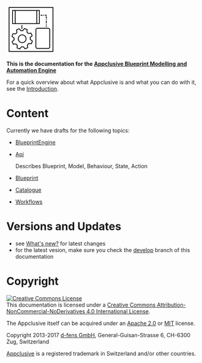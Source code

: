![](./media/logo-128-128.png)

**This is the documentation for the [Appclusive Blueprint Modelling and Automation Engine](http://appclusive.net)**

For a quick overview about what Appclusive is and what you can do with it, see the [Introduction](Introduction.md). 

# Content

Currently we have drafts for the following topics:

* [BlueprintEngine](BlueprintEngine.md)
* [Api](Api.md)

  Describes Blueprint, Model, Behaviour, State, Action

* [Blueprint](./endpoints/Core/Catalogue/Blueprint.md)
* [Catalogue](./endpoints/Core/Catalogue/Catalogue.md)
* [Workflows](Workflows.md)

# Versions and Updates

* see [What's new?](WhatsNew.md) for latest changes
* for the latest vesion, make sure you check the [develop](/en/develop/) branch of this documentation

# Copyright

<a rel="license" href="http://creativecommons.org/licenses/by-nc-nd/4.0/"><img alt="Creative Commons License" style="border-width:0" src="https://i.creativecommons.org/l/by-nc-nd/4.0/88x31.png" /></a><br />This documentation is licensed under a <a rel="license" href="http://creativecommons.org/licenses/by-nc-nd/4.0/">Creative Commons Attribution-NonCommercial-NoDerivatives 4.0 International License</a>.

The Appclusive itself can be acquired under an [Apache 2.0](https://www.apache.org/licenses/LICENSE-2.0) or [MIT](https://opensource.org/licenses/MIT) license.

Copyright 2013-2017 [d-fens GmbH](http://d-fens.net), General-Guisan-Strasse 6, CH-6300 Zug, Switzerland

[Appclusive](https://www.swissreg.ch/srclient/tm/691777) is a registered trademark in Switzerland and/or other countries.
